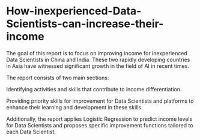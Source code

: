 # How-inexperienced-Data-Scientists-can-increase-their-income
The goal of this report is to focus on improving income for inexperienced Data Scientists in China and India. These two rapidly developing countries in Asia have witnessed significant growth in the field of AI in recent times.

The report consists of two main sections:

Identifying activities and skills that contribute to income differentiation.

Providing priority skills for improvement for Data Scientists and platforms to enhance their learning and development in these skills.

Additionally, the report applies Logistic Regression to predict income levels for Data Scientists and proposes specific improvement functions tailored to each Data Scientist.
